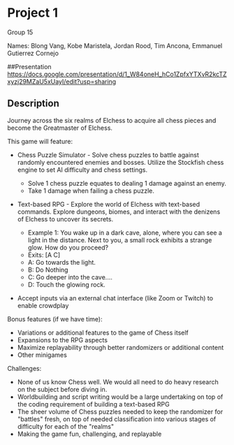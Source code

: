 # Project 1

Group 15

Names: Blong Vang, Kobe Maristela, Jordan Rood, Tim Ancona, Emmanuel Gutierrez Cornejo

##Presentation
https://docs.google.com/presentation/d/1_W84oneH_hCo1ZpfxYTXvR2kcTZxyzj29MZaU5xUayI/edit?usp=sharing

## Description

Journey across the six realms of Elchess to acquire all chess pieces and become the Greatmaster of Elchess.

This game will feature:

* Chess Puzzle Simulator  - Solve chess puzzles to battle against randomly encountered enemies and bosses. Utilize the Stockfish chess engine to set AI difficulty and chess settings.
    * Solve 1 chess puzzle equates to dealing 1 damage against an enemy.
    * Take 1 damage when failing a chess puzzle.
* Text-based RPG - Explore the world of Elchess with text-based commands. Explore dungeons, biomes, and interact with the denizens of Elchess to uncover its secrets.
    * Example 1: You wake up in a dark cave, alone, where you can see a light in the distance. Next to you, a small rock exhibits a strange glow. How do you proceed? 
    * Exits: [A C]
    * A: Go towards the light. 
    * B: Do Nothing 
    * C: Go deeper into the cave....
    * D: Touch the glowing rock.
    
* Accept inputs via an external chat interface (like Zoom or Twitch) to enable crowdplay


Bonus features (if we have time):

* Variations or additional features to the game of Chess itself
* Expansions to the RPG aspects
* Maximize replayability through better randomizers or additional content
* Other minigames

Challenges:
* None of us know Chess well. We would all need to do heavy research on the subject before diving in.
* Worldbuilding and script writing would be a large undertaking on top of the coding requirement of building a text-based RPG
* The sheer volume of Chess puzzles needed to keep the randomizer for "battles" fresh, on top of needed classification into various stages of difficulty for each of the "realms"
* Making the game fun, challenging, and replayable
